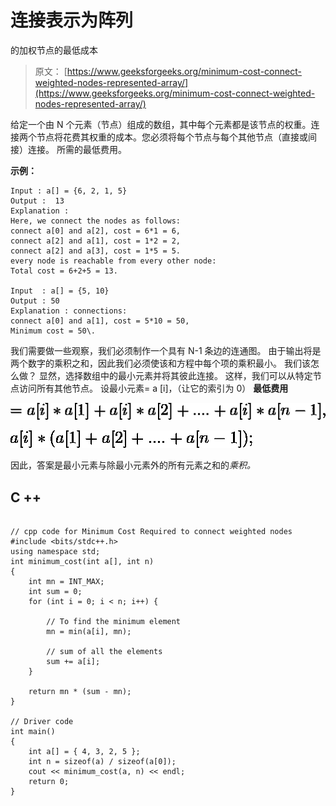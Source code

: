 # 连接表示为阵列

的加权节点的最低成本

> 原文： [https://www.geeksforgeeks.org/minimum-cost-connect-weighted-nodes-represented-array/](https://www.geeksforgeeks.org/minimum-cost-connect-weighted-nodes-represented-array/)

给定一个由 N 个元素（节点）组成的数组，其中每个元素都是该节点的权重。连接两个节点将花费其权重的成本。您必须将每个节点与每个其他节点（直接或间接）连接。 所需的最低费用。

**示例：**

```
Input : a[] = {6, 2, 1, 5}
Output :  13
Explanation : 
Here, we connect the nodes as follows:
connect a[0] and a[2], cost = 6*1 = 6,
connect a[2] and a[1], cost = 1*2 = 2,
connect a[2] and a[3], cost = 1*5 = 5.
every node is reachable from every other node:
Total cost = 6+2+5 = 13.

Input  : a[] = {5, 10}
Output : 50
Explanation : connections:
connect a[0] and a[1], cost = 5*10 = 50,
Minimum cost = 50\. 

```

我们需要做一些观察，我们必须制作一个具有 N-1 条边的连通图。 由于输出将是两个数字的乘积之和，因此我们必须使该和方程中每个项的乘积最小。 我们该怎么做？ 显然，选择数组中的最小元素并将其彼此连接。 这样，我们可以从特定节点访问所有其他节点。
设最小元素= a [i]，（让它的索引为 0）
**最低费用**

![=a[i]*a[1]+a[i]*a[2]+....+a[i]*a[n-1], ](img/cf4a6cc09b9612449a78884c7a9e9ad8.png "Rendered by QuickLaTeX.com")

![a[i]*(a[1]+a[2]+....+a[n-1]);](img/25667a7fb5bdd7fc3d4a60498005f5f9.png "Rendered by QuickLaTeX.com")

因此，答案是最小元素与除最小元素外的所有元素之和的*乘积。*

## C ++

```

// cpp code for Minimum Cost Required to connect weighted nodes 
#include <bits/stdc++.h> 
using namespace std; 
int minimum_cost(int a[], int n) 
{ 
    int mn = INT_MAX; 
    int sum = 0; 
    for (int i = 0; i < n; i++) { 

        // To find the minimum element  
        mn = min(a[i], mn); 

        // sum of all the elements  
        sum += a[i];  
    } 

    return mn * (sum - mn); 
} 

// Driver code 
int main() 
{ 
    int a[] = { 4, 3, 2, 5 }; 
    int n = sizeof(a) / sizeof(a[0]); 
    cout << minimum_cost(a, n) << endl; 
    return 0; 
} 

```